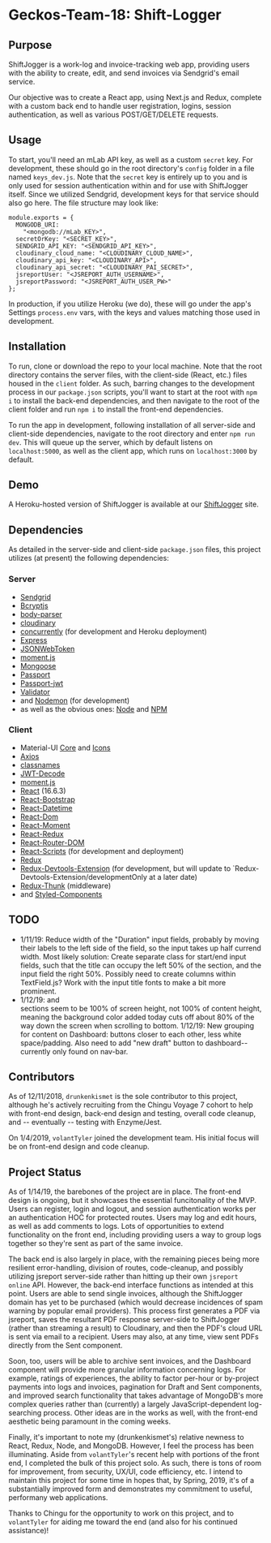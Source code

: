 # Geckos-Team-18: Shift-Logger

## Purpose

ShiftJogger is a work-log and invoice-tracking web app, providing users with the ability to create, edit, and send invoices via Sendgrid's email service.

Our objective was to create a React app, using Next.js and Redux, complete with a custom back end to handle user registration, logins, session authentication, as well as various POST/GET/DELETE requests.

## Usage

To start, you'll need an mLab API key, as well as a custom `secret` key. For development, these should go in the root directory's `config` folder in a file named `keys_dev.js`. Note that the `secret` key is entirely up to you and is only used for session authentication within and for use with ShiftJogger itself. Since we utilized Sendgrid, development keys for that service should also go here. The file structure may look like:

```
module.exports = {
  MONGODB_URI:
    "<mongodb://mLab_KEY>",
  secretOrKey: "<SECRET_KEY>",
  SENDGRID_API_KEY: "<SENDGRID_API_KEY>",
  cloudinary_cloud_name: "<CLOUDINARY_CLOUD_NAME>",
  cloudinary_api_key: "<CLOUDINARY_API>",
  cloudinary_api_secret: "<CLOUDINARY_PAI_SECRET>",
  jsreportUser: "<JSREPORT_AUTH_USERNAME>",
  jsreportPassword: "<JSREPORT_AUTH_USER_PW>"
};
```

In production, if you utilize Heroku (we do), these will go under the app's Settings `process.env` vars, with the keys and values matching those used in development.

## Installation

To run, clone or download the repo to your local machine. Note that the root directory contains the server files, with the client-side (React, etc.) files housed in the `client` folder. As such, barring changes to the development process in our `package.json` scripts, you'll want to start at the root with `npm i` to install the back-end dependencies, and then navigate to the root of the client folder and run `npm i` to install the front-end dependencies.

To run the app in development, following installation of all server-side and client-side dependencies, navigate to the root directory and enter `npm run dev`. This will queue up the server, which by default listens on `localhost:5000`, as well as the client app, which runs on `localhost:3000` by default.

## Demo

A Heroku-hosted version of ShiftJogger is available at our [ShiftJogger](https://shift-jogger-app.herokuapp.com/) site.

## Dependencies

As detailed in the server-side and client-side `package.json` files, this project utilizes (at present) the following dependencies:

### Server

- [Sendgrid](https://www.npmjs.com/package/@sendgrid/mail)
- [Bcryptjs](https://www.npmjs.com/package/bcryptjs)
- [body-parser](https://www.npmjs.com/package/body-parser)
- [cloudinary](https://www.npmjs.com/package/cloudinary)
- [concurrently](https://www.npmjs.com/package/concurrently) (for development and Heroku deployment)
- [Express](https://www.npmjs.com/package/express)
- [JSONWebToken](https://www.npmjs.com/package/jsonwebtoken)
- [moment.js](https://www.npmjs.com/package/moment)
- [Mongoose](https://www.npmjs.com/package/mongoose)
- [Passport](https://www.npmjs.com/package/passport)
- [Passport-jwt](https://www.npmjs.com/package/passport-jwt)
- [Validator](https://www.npmjs.com/package/validator)
- and [Nodemon](https://www.npmjs.com/package/nodemon) (for development)
- as well as the obvious ones: [Node](https://www.npmjs.com/package/node) and [NPM](https://www.npmjs.com/package/npm)

### Client

- Material-UI [Core](https://www.npmjs.com/package/@material-ui/core) and [Icons](https://www.npmjs.com/package/@material-ui/icons)
- [Axios](https://www.npmjs.com/package/axios)
- [classnames](https://www.npmjs.com/package/classnames)
- [JWT-Decode](https://www.npmjs.com/package/jwt-decode)
- [moment.js](https://www.npmjs.com/package/moment)
- [React](https://www.npmjs.com/package/react) (16.6.3)
- [React-Bootstrap](https://www.npmjs.com/package/react-bootstrap)
- [React-Datetime](https://www.npmjs.com/package/react-datetime)
- [React-Dom](https://www.npmjs.com/package/react-dom)
- [React-Moment](https://www.npmjs.com/package/react-moment)
- [React-Redux](https://www.npmjs.com/package/react-redux)
- [React-Router-DOM](https://www.npmjs.com/package/react-router-dom)
- [React-Scripts](https://www.npmjs.com/package/react-scripts) (for development and deployment)
- [Redux](https://www.npmjs.com/package/redux)
- [Redux-Devtools-Extension](https://www.npmjs.com/package/redux-devtools-extension) (for development, but will update to `Redux-Devtools-Extension/developmentOnly at a later date)
- [Redux-Thunk](https://www.npmjs.com/package/redux-thunk) (middleware)
- and [Styled-Components](https://www.npmjs.com/package/styled-components)

## TODO

- 1/11/19: Reduce width of the "Duration" input fields, probably by moving their labels to the left side of the field, so the input takes up half currend width. Most likely solution: Create separate class for start/end input fields, such that the title can occupy the left 50% of the section, and the input field the right 50%. Possibly need to create columns within TextField.js? Work with the input title fonts to make a bit more prominent.
- 1/12/19: <body> and <div id="root"> sections seem to be 100% of screen height, not 100% of content height, meaning the background color added today cuts off about 80% of the way down the screen when scrolling to bottom.
  1/12/19: New grouping for content on Dashboard: buttons closer to each other, less white space/padding. Also need to add "new draft" button to dashboard--currently only found on nav-bar.

## Contributors

As of 12/11/2018, `drunkenkismet` is the sole contributor to this project, although he's actively recruiting from the Chingu Voyage 7 cohort to help with front-end design, back-end design and testing, overall code cleanup, and -- eventually -- testing with Enzyme/Jest.

On 1/4/2019, `volantTyler` joined the development team. His initial focus will be on front-end design and code cleanup.

## Project Status

As of 1/14/19, the barebones of the project are in place. The front-end design is ongoing, but it showcases the essential funcitonality of the MVP. Users can register, login and logout, and session authentication works per an authentication HOC for protected routes. Users may log and edit hours, as well as add comments to logs. Lots of opportunities to extend functionality on the front end, including providing users a way to group logs together so they're sent as part of the same invoice.

The back end is also largely in place, with the remaining pieces being more resilient error-handling, division of routes, code-cleanup, and possibly utilizing jsreport server-side rather than hitting up their own `jsreport online` API. However, the back-end interface functions as intended at this point. Users are able to send single invoices, although the ShiftJogger domain has yet to be purchased (which would decrease incidences of spam warning by popular email providers). This process first generates a PDF via jsreport, saves the resultant PDF response server-side to ShiftJogger (rather than streaming a result) to Cloudinary, and then the PDF's cloud URL is sent via email to a recipient. Users may also, at any time, view sent PDFs directly from the Sent component.

Soon, too, users will be able to archive sent invoices, and the Dashboard component will provide more granular information concerning logs. For example, ratings of experiences, the ability to factor per-hour or by-project payments into logs and invoices, pagination for Draft and Sent components, and improved search functionality that takes advantage of MongoDB's more complex queries rather than (currently) a largely JavaScript-dependent log-searching process. Other ideas are in the works as well, with the front-end aesthetic being paramount in the coming weeks.

Finally, it's important to note my (drunkenkismet's) relative newness to React, Redux, Node, and MongoDB. However, I feel the process has been illuminating. Aside from `volantTyler`'s recent help with portions of the front end, I completed the bulk of this project solo. As such, there is tons of room for improvement, from security, UX/UI, code efficiency, etc. I intend to maintain this project for some time in hopes that, by Spring, 2019, it's of a substantially improved form and demonstrates my commitment to useful, performany web applications.

Thanks to Chingu for the opportunity to work on this project, and to `volantTyler` for aiding me toward the end (and also for his continued assistance)!

